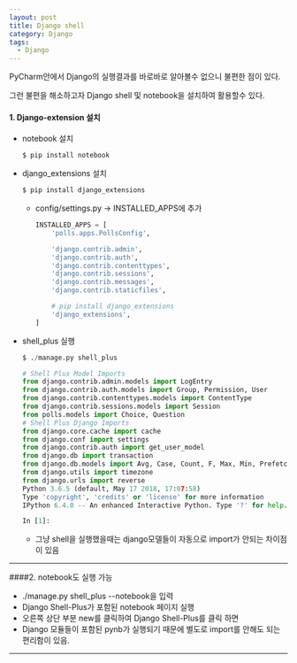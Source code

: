 ```yaml
---
layout: post
title: Django shell
category: Django
tags:
  - Django
---
```




PyCharm안에서 Django의 실행결과를 바로바로 알아볼수 없으니 불편한 점이 있다.

그런 불편을 해소하고자 Django shell 및 notebook을 설치하여 활용할수 있다.



#### 1. Django-extension 설치

- notebook 설치

  ```python
  $ pip install notebook
  ```

- django_extensions 설치

  ```python
  $ pip install django_extensions
  ```

  - config/settings.py -> INSTALLED_APPS에 추가

    ```python
    INSTALLED_APPS = [
        'polls.apps.PollsConfig',
    
        'django.contrib.admin',
        'django.contrib.auth',
        'django.contrib.contenttypes',
        'django.contrib.sessions',
        'django.contrib.messages',
        'django.contrib.staticfiles',
    
        # pip install django_extensions
        'django_extensions',
    ]
    ```

- shell_plus 실행

  ```python
  $ ./manage.py shell_plus
  
  # Shell Plus Model Imports
  from django.contrib.admin.models import LogEntry
  from django.contrib.auth.models import Group, Permission, User
  from django.contrib.contenttypes.models import ContentType
  from django.contrib.sessions.models import Session
  from polls.models import Choice, Question
  # Shell Plus Django Imports
  from django.core.cache import cache
  from django.conf import settings
  from django.contrib.auth import get_user_model
  from django.db import transaction
  from django.db.models import Avg, Case, Count, F, Max, Min, Prefetch, Q, Sum, When, Exists, OuterRef, Subquery
  from django.utils import timezone
  from django.urls import reverse
  Python 3.6.5 (default, May 17 2018, 17:07:58) 
  Type 'copyright', 'credits' or 'license' for more information
  IPython 6.4.0 -- An enhanced Interactive Python. Type '?' for help.
  
  In [1]: 
  
  ```

  - 그냥 shell을 실행했을때는 django모델들이 자동으로 import가 안되는 차이점이 있음


---



####2. notebook도 실행 가능

- ./manage.py shell_plus --notebook을 입력
- Django Shell-Plus가 포함된 notebook 페이지 실행
- 오른쪽 상단 부분 new를 클릭하여 Django Shell-Plus를 클릭 하면
- Django 모듈들이 포함된 pynb가 실행되기 때문에 별도로 import를 안해도 되는 편리함이 있음.

---



